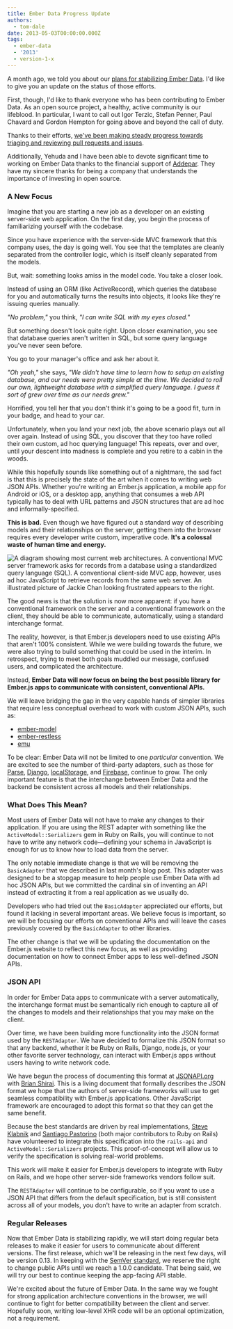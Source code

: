 ```yaml
---
title: Ember Data Progress Update
authors:
  - tom-dale
date: 2013-05-03T00:00:00.000Z
tags:
  - ember-data
  - '2013'
  - version-1-x
---
```



A month ago, we told you about our [plans for stabilizing Ember
Data](/blog/2013/03/22/stabilizing-ember-data.html). I'd like
to give you an update on the status of those efforts.

First, though, I'd like to thank everyone who has been contributing to Ember
Data. As an open source project, a healthy, active community is our
lifeblood. In particular, I want to call out Igor Terzic, Stefan Penner,
Paul Chavard and Gordon Hempton for going above and beyond the call of
duty.

Thanks to their efforts, [we've been making steady progress towards
triaging and reviewing pull requests and
issues](https://github.com/emberjs/data/pulse/monthly).

Additionally, Yehuda and I have been able to devote significant time to
working on Ember Data thanks to the financial support of
[Addepar](http://www.addepar.com). They have my sincere thanks for being
a company that understands the importance of investing in open source.

### A New Focus

Imagine that you are starting a new job as a developer on an existing
server-side web application. On the first day, you begin the process of
familiarizing yourself with the codebase.

Since you have experience with the server-side MVC framework that this
company uses, the day is going well. You see that the templates are
cleanly separated from the controller logic, which is itself cleanly
separated from the models.

But, wait: something looks amiss in the model code. You take a closer look.

Instead of using an ORM (like ActiveRecord), which queries the database
for you and automatically turns the results into objects, it looks like
they're issuing queries manually.

*"No problem,"* you think, *"I can write SQL with my eyes closed."*

But something doesn't look quite right. Upon closer examination, you see
that database queries aren't written in SQL, but some query language
you've never seen before.

You go to your manager's office and ask her about it.

<!-- alex ignore simple -->
*"Oh yeah,"* she says, *"We didn't have time to learn how to setup an
existing database, and our needs were pretty simple at the time. We
decided to roll our own, lightweight database with a simplified query
language.  I guess it sort of grew over time as our needs grew."*

Horrified, you tell her that you don't think it's going to be a good
fit, turn in your badge, and head to your car.

Unfortunately, when you land your next job, the above scenario plays out
all over again. Instead of using SQL, you discover that they too have rolled
their own custom, ad hoc querying language! This repeats, over and over,
until your descent into madness is complete and you retire to a cabin in
the woods.

While this hopefully sounds like something out of a nightmare, the sad
fact is that this is precisely the state of the art when it comes to
writing web JSON APIs. Whether you're writing an Ember.js application, a
mobile app for Android or iOS, or a desktop app, anything that consumes
a web API typically has to deal with URL patterns and JSON structures that are
ad hoc and informally-specified.

**This is bad.** Even though we have figured out a standard way of
describing models and their relationships on the server, getting them
into the browser requires every developer write custom, imperative
code. **It's a colossal waste of human time and energy.**

![A diagram showing most current web architectures. A conventional MVC
server framework asks for records from a database using a standardized
query language (SQL). A conventional client-side MVC app, however, uses
ad hoc JavaScript to retrieve records from the same web server. An
illustrated picture of Jackie Chan looking frustrated appears to the
right.](/images/blog/most-web-architectures.png)

The good news is that the solution is now more apparent: if you
have a conventional framework on the server and a conventional framework
on the client, they should be able to communicate, automatically, using
a standard interchange format.

The reality, however, is that Ember.js developers need to use existing
APIs that aren't 100% consistent. While we were building towards the
future, we were also trying to build something that could be used in the
interim. In retrospect, trying to meet both goals muddled our
message, confused users, and complicated the architecture.

Instead, **Ember Data will now focus on being the best possible library
for Ember.js apps to communicate with consistent, conventional APIs.**

We will leave bridging the gap in the very capable hands of simpler
libraries that require less conceptual overhead to work with custom JSON
APIs, such as:

* [ember-model](https://github.com/ebryn/ember-model)
* [ember-restless](https://github.com/endlessinc/ember-restless)
* [emu](https://github.com/charlieridley/emu)

To be clear: Ember Data will not be limited to one *particular*
convention. We are excited to see the number of third-party adapters,
such as those for
[Parse](https://github.com/clintjhill/ember-parse-adapter),
[Django](https://github.com/toranb/ember-data-django-rest-adapter),
[localStorage](https://github.com/rpflorence/ember-localstorage-adapter),
and [Firebase](https://github.com/thomasboyt/ember-firebase-adapter),
continue to grow. The only important feature is that the interchange
between Ember Data and the backend be consistent across all models and
their relationships.

### What Does This Mean?

Most users of Ember Data will not have to make any changes to their
application. If you are using the REST adapter with something like the
`ActiveModel::Serializers` gem in Ruby on Rails, you will continue to not
have to write any network code—defining your schema in JavaScript is
enough for us to know how to load data from the server.

The only notable immediate change is that we will be removing the
`BasicAdapter` that we described in last month's blog post. This adapter
was designed to be a stopgap measure to help people use Ember Data with
ad hoc JSON APIs, but we committed the cardinal sin of inventing an API
instead of extracting it from a real application as we usually do.

Developers who had tried out the `BasicAdapter` appreciated our efforts, but
found it lacking in several important areas. We believe focus is
important, so we will be focusing our efforts on conventional APIs and
will leave the cases previously covered by the `BasicAdapter` to other
libraries.

The other change is that we will be updating the documentation on the
Ember.js website to reflect this new focus, as well as providing
documentation on how to connect Ember apps to less well-defined JSON
APIs.

### JSON API

In order for Ember Data apps to communicate with a server automatically,
the interchange format must be semantically rich enough to capture all
of the changes to models and their relationships that you may make on
the client.

Over time, we have been building more functionality into the JSON
format used by the `RESTAdapter`. We have decided to formalize this
JSON format so that any backend, whether it be Ruby on Rails, Django,
node.js, or your other favorite server technology, can interact with
Ember.js apps without users having to write network code.

We have begun the process of documenting this format at
[JSONAPI.org](http://jsonapi.org/) with [Brian
Shirai](https://twitter.com/brixen). This is a living document that
formally describes the JSON format we hope that the authors of
server-side frameworks will use to get seamless compatibility with
Ember.js applications. Other JavaScript framework are
encouraged to adopt this format so that they can get the same benefit.

Because the best standards are driven by real implementations, [Steve
Klabnik](https://twitter.com/steveklabnik) and [Santiago
Pastorino](https://twitter.com/spastorino) (both major contributors to
Ruby on Rails) have volunteered to integrate this specification into the
`rails-api` and `ActiveModel::Serializers` projects. This
proof-of-concept will allow us to verify the specification is solving
real-world problems.

This work will make it easier for Ember.js developers to
integrate with Ruby on Rails, and we hope other server-side frameworks
vendors follow suit.

The `RESTAdapter` will continue to be configurable, so if you
want to use a JSON API that differs from the default specification, but
is still consistent across all of your models, you don't have to write
an adapter from scratch.

### Regular Releases

Now that Ember Data is stabilizing rapidly, we will start doing regular
beta releases to make it easier for users to communicate about different
versions. The first release, which we'll be releasing in the next few
days, will be version 0.13. In keeping with the [SemVer
standard](http://semver.org/), we reserve the right to change public
APIs until we reach a 1.0.0 candidate. That being said, we will try our
best to continue keeping the app-facing API stable.

We're excited about the future of Ember Data. In the same way we fought
for strong application architecture conventions in the browser, we will
continue to fight for better compatibility between the client and
server. Hopefully soon, writing low-level XHR code will be an optional
optimization, not a requirement.
